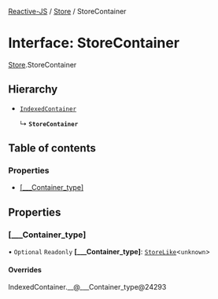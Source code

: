 [Reactive-JS](../README.md) / [Store](../modules/Store.md) / StoreContainer

# Interface: StoreContainer

[Store](../modules/Store.md).StoreContainer

## Hierarchy

- [`IndexedContainer`](types.IndexedContainer.md)

  ↳ **`StoreContainer`**

## Table of contents

### Properties

- [[\_\_\_Container\_type]](Store.StoreContainer.md#[___container_type])

## Properties

### [\_\_\_Container\_type]

• `Optional` `Readonly` **[\_\_\_Container\_type]**: [`StoreLike`](types.StoreLike.md)<`unknown`\>

#### Overrides

IndexedContainer.\_\_@\_\_\_Container\_type@24293
